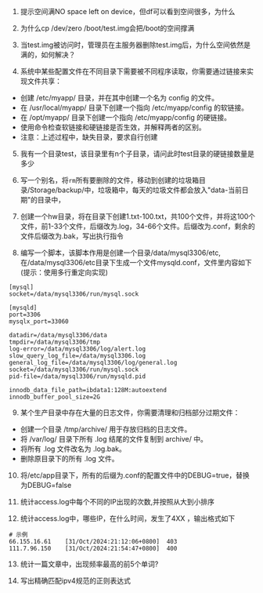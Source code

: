 1. 提示空间满NO space left on device，但df可以看到空间很多，为什么


2. 为什么cp /dev/zero /boot/test.img会把/boot的空间撑满


3. 当test.img被访问时，管理员在主服务器删除test.img后，为什么空间依然是满的，如何解决？


4. 系统中某些配置文件在不同目录下需要被不同程序读取，你需要通过链接来实现文件共享：
- 创建 /etc/myapp/ 目录，并在其中创建一个名为 config 的文件。
- 在 /usr/local/myapp/ 目录下创建一个指向 /etc/myapp/config 的软链接。
- 在 /opt/myapp/ 目录下创建一个指向 /etc/myapp/config 的硬链接。
- 使用命令检查软链接和硬链接是否生效，并解释两者的区别。
- 注意：上述过程中，缺失目录，要求自行创建



5. 我有一个目录test，该目录里有n个子目录，请问此时test目录的硬链接数量是多少

6. 写一个别名，将`rm`所有要删除的文件，移动到创建的垃圾箱目录/Storage/backup/中，垃圾箱中，每天的垃圾文件都会放入"data-当前日期"的目录中，

7. 创建一个hw目录，将在目录下创建1.txt-100.txt，共100个文件，并将这100个文件，前1-33个文件，后缀改为.log，34-66个文件。后缀改为.conf，剩余的文件后缀改为.bak，写出执行指令

8. 编写一个脚本，该脚本作用是创建一个目录/data/mysql3306/etc,在/data/mysql3306/etc目录下生成一个文件mysqld.conf，文件里内容如下(提示：使用多行重定向实现)

```
[mysql]
socket=/data/mysql3306/run/mysql.sock

[mysqld]
port=3306
mysqlx_port=33060

datadir=/data/mysql3306/data
tmpdir=/data/mysql3306/tmp
log-error=/data/mysql3306/log/alert.log
slow_query_log_file=/data/mysql3306.log
general_log_file=/data/mysql3306/log/general.log
socket=/data/mysql3306/run/mysql.sock
pid-file=/data/mysql3306/run/mysqld.pid

innodb_data_file_path=ibdata1:128M:autoextend
innodb_buffer_pool_size=2G
```


9. 某个生产目录中存在大量的日志文件，你需要清理和归档部分过期文件：

- 创建一个目录 /tmp/archive/ 用于存放归档的日志文件。
- 将 /var/log/ 目录下所有 .log 结尾的文件复制到 archive/ 中。
- 将所有 .log 文件改名为 .log.bak。
- 删除原目录下的所有 .log 文件。



10. 将/etc/app目录下，所有的后缀为.conf的配置文件中的DEBUG=true，替换为DEBUG=false

11. 统计access.log中每个不同的IP出现的次数,并按照从大到小排序

12. 统计access.log中，哪些IP，在什么时间，发生了4XX ，输出格式如下

```shell
# 示例
66.155.16.61    [31/Oct/2024:21:12:06+0800]  403 
111.7.96.150    [31/Oct/2024:21:54:47+0800]  400 
```

13.  统计一篇文章中，出现频率最高的前5个单词?

14. 写出精确匹配ipv4规范的正则表达式



